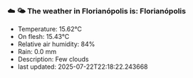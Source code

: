 ### ☁️ 🌤️  The weather in Florianópolis is: Florianópolis

- Temperature: 15.62°C
- On flesh: 15.43°C
- Relative air humidity: 84%
- Rain: 0.0 mm
- Description: Few clouds
- last updated: 2025-07-22T22:18:22.243668
